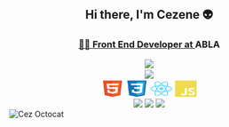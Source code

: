 
<div align="center">
  <h2>Hi there, I'm Cezene 👽</h2>
  <h3> 
    <a href="https://www.linkedin.com/in/cezene-neves/" 
    alt="Oito's Linkedin"
    > 👩‍💻 Front End Developer at 
      </a>
      ABLA
  </h3>
</div>
<div style="display: inline_block" align="center">
  <img height="180em"
   src="https://github-readme-stats.vercel.app/api?username=cezenesn&show_icons=true&theme=radical&hide&include_all_commits=true&count_private=true"
  />
  </br>
  <img height="180em" src="https://github-readme-stats.vercel.app/api/top-langs/?username=cezenesn&layout=compact&langs_count=7&theme=radical&hide"/>
  </br>
</div>
<div style="display: inline_block" align="center">
  <img alt="HTML" height="30" width="40" src="https://raw.githubusercontent.com/devicons/devicon/master/icons/html5/html5-original.svg">
  <img alt="CSS" height="30" width="40" src="https://raw.githubusercontent.com/devicons/devicon/master/icons/css3/css3-original.svg">
  <img alt="React" height="30" width="40" src="https://raw.githubusercontent.com/devicons/devicon/master/icons/react/react-original.svg">
  <img alt="Js" height="30" width="40" src="https://raw.githubusercontent.com/devicons/devicon/master/icons/javascript/javascript-plain.svg">
  </br>
</div>
<div align="center"> 
  <a href="https://instagram.com/cezene_neves" target="_blank"><img src="https://img.shields.io/badge/-Instagram-%23E4405F?style=for-the-badge&logo=instagram&logoColor=white" target="_blank"></a>
  <a href = "mailto:cezenesn@gmail.com"><img src="https://img.shields.io/badge/-Gmail-%23333?style=for-the-badge&logo=gmail&logoColor=white" target="_blank"></a>
  <a href="https://www.linkedin.com/in/cezene-neves/" target="_blank"><img src="https://img.shields.io/badge/-LinkedIn-%230077B5?style=for-the-badge&logo=linkedin&logoColor=white" target="_blank"></a>
  </br>
</div>
<div align="left">
   <img src="https://octocat-generator-assets.githubusercontent.com/my-octocat-1628282657228.png" width="30%"
    alt="Cez Octocat"/>
  </div>
<!--
**cezene/cezene** is a ✨ _special_ ✨ repository because its `README.md` (this file) appears on your GitHub profile.
